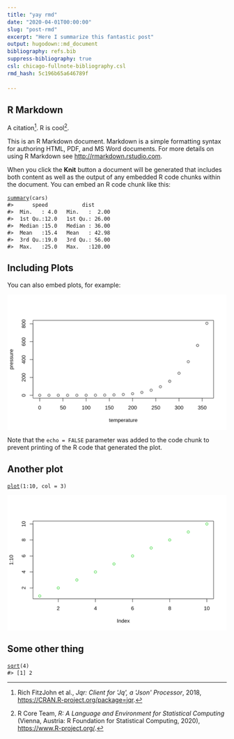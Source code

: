 ```yaml
---
title: "yay rmd"
date: "2020-04-01T00:00:00"
slug: "post-rmd"
excerpt: "Here I summarize this fantastic post"
output: hugodown::md_document
bibliography: refs.bib
suppress-bibliography: true
csl: chicago-fullnote-bibliography.csl
rmd_hash: 5c196b65a646789f

---
```


R Markdown
----------

A citation[^1]. R is cool[^2].

This is an R Markdown document. Markdown is a simple formatting syntax for authoring HTML, PDF, and MS Word documents. For more details on using R Markdown see <a href="http://rmarkdown.rstudio.com" class="uri">http://rmarkdown.rstudio.com</a>.

When you click the **Knit** button a document will be generated that includes both content as well as the output of any embedded R code chunks within the document. You can embed an R code chunk like this:

<div class="highlight">

<pre class='chroma'><code class='language-r' data-lang='r'><span class='nf'><a href='https://rdrr.io/r/base/summary.html'>summary</a></span>(<span class='k'>cars</span>)
<span class='c'>#&gt;      speed           dist       </span>
<span class='c'>#&gt;  Min.   : 4.0   Min.   :  2.00  </span>
<span class='c'>#&gt;  1st Qu.:12.0   1st Qu.: 26.00  </span>
<span class='c'>#&gt;  Median :15.0   Median : 36.00  </span>
<span class='c'>#&gt;  Mean   :15.4   Mean   : 42.98  </span>
<span class='c'>#&gt;  3rd Qu.:19.0   3rd Qu.: 56.00  </span>
<span class='c'>#&gt;  Max.   :25.0   Max.   :120.00</span></code></pre>

</div>

Including Plots
---------------

You can also embed plots, for example:

<div class="highlight">

<img src="figs/pressure-1.png" width="700px" style="display: block; margin: auto;" />

</div>

Note that the `echo = FALSE` parameter was added to the code chunk to prevent printing of the R code that generated the plot.

Another plot
------------

<div class="highlight">

<pre class='chroma'><code class='language-r' data-lang='r'><span class='nf'><a href='https://rdrr.io/r/graphics/plot.html'>plot</a></span>(<span class='m'>1</span><span class='o'>:</span><span class='m'>10</span>, col = <span class='m'>3</span>)
</code></pre>
<img src="figs/unnamed-chunk-1-1.png" width="700px" style="display: block; margin: auto;" />

</div>

Some other thing
----------------

<div class="highlight">

<pre class='chroma'><code class='language-r' data-lang='r'><span class='nf'><a href='https://rdrr.io/r/base/MathFun.html'>sqrt</a></span>(<span class='m'>4</span>)
<span class='c'>#&gt; [1] 2</span></code></pre>

</div>

[^1]: Rich FitzJohn et al., *Jqr: Client for 'Jq', a 'Json' Processor*, 2018, <https://CRAN.R-project.org/package=jqr>.

[^2]: R Core Team, *R: A Language and Environment for Statistical Computing* (Vienna, Austria: R Foundation for Statistical Computing, 2020), <https://www.R-project.org/>.

